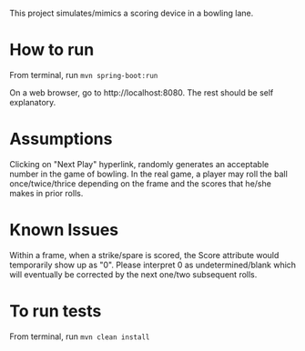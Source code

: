 This project simulates/mimics a scoring device in a bowling lane. 

# How to run
From terminal, run ```mvn spring-boot:run```

On a web browser, go to http://localhost:8080. The rest should be self explanatory. 

# Assumptions

Clicking on "Next Play" hyperlink, randomly generates an acceptable number in the game of bowling. 
In the real game, a player may roll the ball once/twice/thrice depending on the frame and the scores that 
he/she makes in prior rolls.

# Known Issues

Within a frame, when a strike/spare is scored, the Score attribute would temporarily show up as "0". 
Please interpret 0 as undetermined/blank which will eventually be corrected by the next one/two subsequent rolls.   

# To run tests
From terminal, run ```mvn clean install```